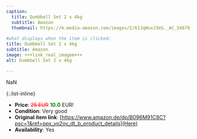 ```yaml
---
caption:
  title: Dumbbell Set 2 x 4kg
  subtitle: Amazon
  thumbnail: https://m.media-amazon.com/images/I/61JqWuxJ3mS._AC_SX679_.jpg
  
#what displays when the item is clicked:
title: Dumbbell Set 2 x 4kg
subtitle: Amazon
image: +++link_real_imagem+++
alt: Dumbbell Set 2 x 4kg

---
```

NaN

{:.list-inline} 
- **Price**: <span style="color:red"><del>25 EUR</del></span> <span style="color:green">**10.0**</span> EUR!
- **Condition**: Very good
- **Original item link**: [https://www.amazon.de/dp/B096M91C8C?psc=1&ref=ppx_yo2ov_dt_b_product_details](Here)
- **Availability**: Yes
